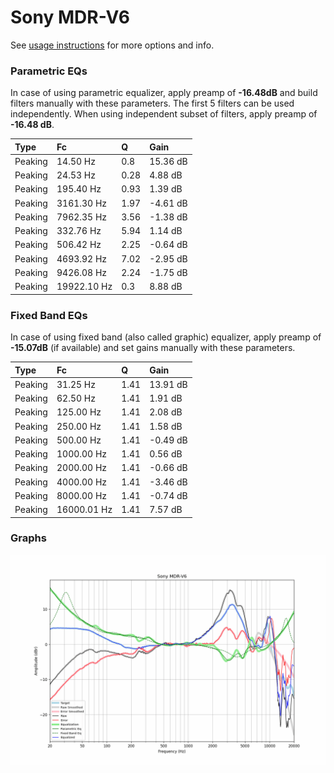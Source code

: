 # Sony MDR-V6
See [usage instructions](https://github.com/jaakkopasanen/AutoEq#usage) for more options and info.

### Parametric EQs
In case of using parametric equalizer, apply preamp of **-16.48dB** and build filters manually
with these parameters. The first 5 filters can be used independently.
When using independent subset of filters, apply preamp of **-16.48 dB**.

| Type    | Fc          |    Q | Gain     |
|:--------|:------------|:-----|:---------|
| Peaking | 14.50 Hz    | 0.8  | 15.36 dB |
| Peaking | 24.53 Hz    | 0.28 | 4.88 dB  |
| Peaking | 195.40 Hz   | 0.93 | 1.39 dB  |
| Peaking | 3161.30 Hz  | 1.97 | -4.61 dB |
| Peaking | 7962.35 Hz  | 3.56 | -1.38 dB |
| Peaking | 332.76 Hz   | 5.94 | 1.14 dB  |
| Peaking | 506.42 Hz   | 2.25 | -0.64 dB |
| Peaking | 4693.92 Hz  | 7.02 | -2.95 dB |
| Peaking | 9426.08 Hz  | 2.24 | -1.75 dB |
| Peaking | 19922.10 Hz | 0.3  | 8.88 dB  |

### Fixed Band EQs
In case of using fixed band (also called graphic) equalizer, apply preamp of **-15.07dB**
(if available) and set gains manually with these parameters.

| Type    | Fc          |    Q | Gain     |
|:--------|:------------|:-----|:---------|
| Peaking | 31.25 Hz    | 1.41 | 13.91 dB |
| Peaking | 62.50 Hz    | 1.41 | 1.91 dB  |
| Peaking | 125.00 Hz   | 1.41 | 2.08 dB  |
| Peaking | 250.00 Hz   | 1.41 | 1.58 dB  |
| Peaking | 500.00 Hz   | 1.41 | -0.49 dB |
| Peaking | 1000.00 Hz  | 1.41 | 0.56 dB  |
| Peaking | 2000.00 Hz  | 1.41 | -0.66 dB |
| Peaking | 4000.00 Hz  | 1.41 | -3.46 dB |
| Peaking | 8000.00 Hz  | 1.41 | -0.74 dB |
| Peaking | 16000.01 Hz | 1.41 | 7.57 dB  |

### Graphs
![](./Sony%20MDR-V6.png)
